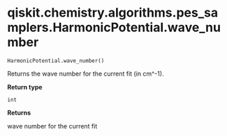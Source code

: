 # qiskit.chemistry.algorithms.pes\_samplers.HarmonicPotential.wave\_number

`HarmonicPotential.wave_number()`

Returns the wave number for the current fit (in cm^-1).

**Return type**

`int`

**Returns**

wave number for the current fit
